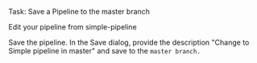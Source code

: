 Task: Save a Pipeline to the master branch

Edit your pipeline from simple-pipeline

Save the pipeline. In the Save dialog, provide the description "Change to Simple pipeline in master" and save to the `master branch.`